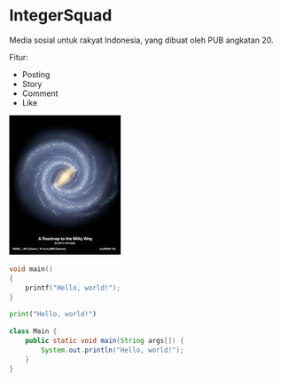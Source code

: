 # IntegerSquad

Media sosial untuk rakyat Indonesia, yang dibuat oleh PUB angkatan 20.

Fitur:

- Posting
- Story
- Comment
- Like

![Bima Sakti](milky-way.jpg)

```c
void main()
{
    printf("Hello, world!");
}
```

```py
print("Hello, world!")
```

```java
class Main {
    public static void main(String args[]) {
        System.out.println("Hello, world!");
    }
}
```

